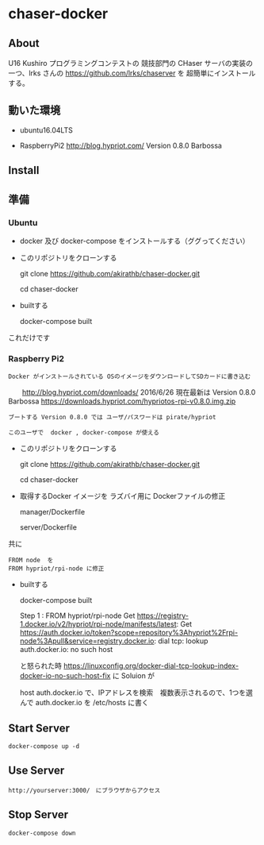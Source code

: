 
# chaser-docker

## About

   U16 Kushiro プログラミングコンテストの 競技部門の CHaser サーバの実装の一つ、lrks さんの https://github.com/lrks/chaserver を 超簡単にインストールする。

## 動いた環境

+   ubuntu16.04LTS 

+   RaspberryPi2  http://blog.hypriot.com/ Version 0.8.0 Barbossa


## Install

## 準備



### Ubuntu

+ docker 及び docker-compose をインストールする（ググってください）

+ このリポジトリをクローンする

    git clone https://github.com/akirathb/chaser-docker.git 

    cd chaser-docker

+ builtする

    docker-compose built

これだけです

### Raspberry Pi2

    Docker がインストールされている OSのイメージをダウンロードしてSDカードに書き込む
　　http://blog.hypriot.com/downloads/
    2016/6/26 現在最新は Version 0.8.0 Barbossa https://downloads.hypriot.com/hypriotos-rpi-v0.8.0.img.zip
   
    ブートする Version 0.8.0 では ユーザ/パスワードは pirate/hypriot
    
    このユーザで  docker , docker-compose が使える

+ このリポジトリをクローンする

    git clone https://github.com/akirathb/chaser-docker.git

    cd chaser-docker

+ 取得するDocker イメージを ラズバイ用に Dockerファイルの修正

    manager/Dockerfile

    server/Dockerfile

共に

    FROM node  を
    FROM hypriot/rpi-node に修正


+ builtする

    docker-compose built

    Step 1 : FROM hypriot/rpi-node
    Get https://registry-1.docker.io/v2/hypriot/rpi-node/manifests/latest: Get https://auth.docker.io/token?scope=repository%3Ahypriot%2Frpi-node%3Apull&service=registry.docker.io: dial tcp: lookup auth.docker.io: no such host

    と怒られた時 https://linuxconfig.org/docker-dial-tcp-lookup-index-docker-io-no-such-host-fix に Soluion が

    host auth.docker.io  で、IPアドレスを検索　複数表示されるので、1つを選んで auth.docker.io を /etc/hosts に書く


    
## Start Server 

    docker-compose up -d

## Use Server

    http://yourserver:3000/　にブラウザからアクセス

## Stop Server

    docker-compose down 



